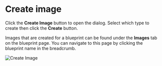 # Create image

Click the **Create Image** button to open the dialog. Select which type to create then click the **Create** button.

Images that are created for a blueprint can be found under the **Images** tab on the blueprint page. You can navigate to this page by clicking the blueprint name in the breadcrumb.

![Create Image](/smcbrien/scenarios/imagebuilder/assets/Create-Image.png)